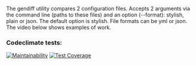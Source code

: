 The gendiff utility compares 2 configuration files. Accepts 2 arguments via the command line (paths to these files) and an option (--format): stylish, plain or json. The default option is stylish. File formats can be yml or json. The video below shows examples of work.

### Codeclimate tests:
[![Maintainability](https://api.codeclimate.com/v1/badges/a0c79cc076fd6edf7b09/maintainability)](https://codeclimate.com/github/MDil01/python-project-50/maintainability)
[![Test Coverage](https://api.codeclimate.com/v1/badges/a0c79cc076fd6edf7b09/test_coverage)](https://codeclimate.com/github/MDil01/python-project-50/test_coverage)
